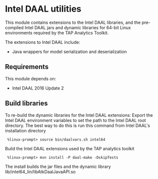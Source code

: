 
Intel DAAL utilities
====================================
This module contains extensions to the Intel DAAL libraries, and
the pre-compiled Intel DAAL jars and dynamic libraries for 64-bit Linux
environments required by the TAP Analytics Toolkit.

The extensions to Intel DAAL include:
* Java wrappers for model serialization and deserialization

## Requirements
This module depends on:
* Intel DAAL 2016 Update 2


## Build libraries
To re-build the dynamic libraries for the Intel DAAL extensions:
Export the Intel DAAL environment variables to set the path to the
Intel DAAL root directory. The best way to do this is run this command
from Intel DAAL's installation directory

```
 %linux-prompt> source bin/daalvars.sh intel64
```


Build the Intel DAAL extensions used by the TAP analytics toolkit

```
 %linux-prompt> mvn install -P daal-make -DskipTests
```

The install builds the jar files and the dynamic library lib/intel64_lin/libAtkDaalJavaAPI.so

